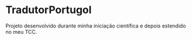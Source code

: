 # TradutorPortugol
Projeto desenvolvido durante minha iniciação científica e depois estendido no meu TCC.
